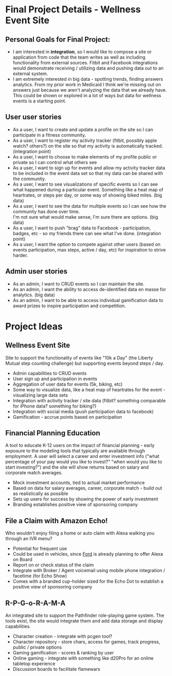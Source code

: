 # Final Project Details - Wellness Event Site

## Personal Goals for Final Project:
* I am interested in **integration**, so I would like to compose a site or application from code that the team writes
as well as including functionality from external sources.  Fitbit and Facebook integrations would demonstrate 
receiving / utilizing data and pushing data out to an external system.
* I am extremely interested in big data - spotting trends, finding answers analytics.  From my prior work in 
Medicaid I think we're missing out on answers just because we aren't analyzing the data that we already have.  
This could be shown or explored in a lot of ways but data for wellness events is a starting point.

## User user stories
* As a user, I want to create and update a profile on the site so I can participate in a fitness community.
* As a user, I want to register my activity tracker (fitbit, possibly apple watch? others?) on the site so that 
my activity is automatically tracked. (integration point)
* As a user, I want to choose to make elements of my profile public or private so I can control what others see
* As a user, I want to sign up for events and allow my activity tracker data to be included in the event data set
so that my data can be shared with the community.
* As a user, I want to see visualizations of specific events so I can see what happened during a particular event.
Something like a heat map of heartrates, or steps per day, or some way of showing biked miles. (big data)
* As a user, I want to see the data for multiple events so I can see how the community has done over time.  
I'm not sure what would make sense, I'm sure there are options. (big data)
* As a user, I want to push "brag" data to Facebook - participation, badges, etc - so my friends there can see
what I've done. (integration point)
* As a user, I want the option to compete against other users (based on events participation, max steps, 
active / day, etc) for inspiration to strive harder.

## Admin user stories
* As an admin, I want to CRUD events so I can maintain the site.
* As an admin, I want the ability to access de-identified data en masse for analytics. (big data) 
* As an admin, I want to be able to access individual gamification data to award prizes to inspire participation
and competition.

# Project Ideas

## Wellness Event Site
Site to support the functionality of events like "10k a Day" (the Liberty Mutual step counting challenge) but supporting events beyond steps / day.
* Admin capabilities to CRUD events
* User sign up and participation in events
* Aggregation of user data for events (5k, biking, etc)
* Some way to visualize data, like a heat map of heartrates for the event - visualizing large data sets
* Integration with activity tracker / site data (fitbit? something comparable for iPhone data? something for biking?)
* Integration with social media (push participation data to facebook)
* Gamification - accrue points based on participation

## Financial Planning Education
A tool to educate K-12 users on the impact of financial planning - early exposure to the modeling tools that 
typically are available through employment.  A user will select a career and enter investment info ("what percentage of your pay would you like to invest?"  "when would you like to start investing?") and the site will show returns based on salary and corporate match averages.
* Mock investment accounts, tied to actual market performance
* Based on data for salary averages, career, corporate match - build out as realistically as possible
* Sets up users for success by showing the power of early investment
* Branding establishes positive view of sponsoring company

## File a Claim with Amazon Echo!
Who wouldn't enjoy filing a home or auto claim with Alexa walking you through an IVR menu?
* Potential for frequent use
* Could be used in vehicles, since [Ford](https://www.theverge.com/ces/2017/1/4/14173324/ford-amazon-echo-alexa-integration-ces-2017) is already planning to offer Alexa on Board
* Report on or check status of the claim
* Integrate with Broker / Agent voicemail using mobile phone integration / facetime (for Echo Show)
* Comes with a branded cup-holder sized for the Echo Dot to establish a positive view of sponsoring company

## R-P-G-o-R-A-M-A
An integrated site to support the Pathfinder role-playing game system.  The tools exist, the site would integrate them and add data storage and display capabilities.
* Character creation - integrate with pcgen tool?
* Character repository - store chars, access for games, track progress, public / private options
* Gaming gamification - scores & ranking by user
* Online gaming - integrate with something like d20Pro for an online tabletop experience
* Discussion boards to facilitate flamewars
